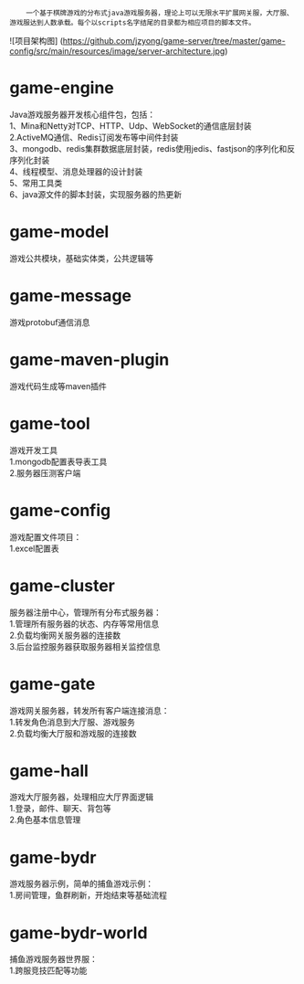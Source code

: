 		一个基于棋牌游戏的分布式java游戏服务器，理论上可以无限水平扩展网关服，大厅服、游戏服达到人数承载。每个以scripts名字结尾的目录都为相应项目的脚本文件。

		

![项目架构图]
(https://github.com/jzyong/game-server/tree/master/game-config/src/main/resources/image/server-architecture.jpg)
		
		
# game-engine
Java游戏服务器开发核心组件包，包括：<br>
1、Mina和Netty对TCP、HTTP、Udp、WebSocket的通信底层封装<br>
2.ActiveMQ通信、Redis订阅发布等中间件封装<br>
3、mongodb、redis集群数据底层封装，redis使用jedis、fastjson的序列化和反序列化封装<br>
4、线程模型、消息处理器的设计封装<br>
5、常用工具类<br>
6、java源文件的脚本封装，实现服务器的热更新<br>

# game-model
游戏公共模块，基础实体类，公共逻辑等

# game-message
游戏protobuf通信消息

# game-maven-plugin
游戏代码生成等maven插件

# game-tool
游戏开发工具<br>
1.mongodb配置表导表工具<br>
2.服务器压测客户端<br>

# game-config
游戏配置文件项目：<br>
1.excel配置表

# game-cluster
服务器注册中心，管理所有分布式服务器：<br>
1.管理所有服务器的状态、内存等常用信息<br>
2.负载均衡网关服务器的连接数<br>
3.后台监控服务器获取服务器相关监控信息<br>

# game-gate
游戏网关服务器，转发所有客户端连接消息：<br>
1.转发角色消息到大厅服、游戏服务<br>
2.负载均衡大厅服和游戏服的连接数<br>

# game-hall
游戏大厅服务器，处理相应大厅界面逻辑<br>
1.登录，邮件、聊天、背包等<br>
2.角色基本信息管理<br>

# game-bydr
游戏服务器示例，简单的捕鱼游戏示例：<br>
1.房间管理，鱼群刷新，开炮结束等基础流程<br>

# game-bydr-world
捕鱼游戏服务器世界服：<br>
1.跨服竞技匹配等功能<br>

